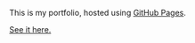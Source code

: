 This is my portfolio, hosted using [GitHub Pages](https://pages.github.com/).

[See it here.](https://samchaaa.github.io/)
